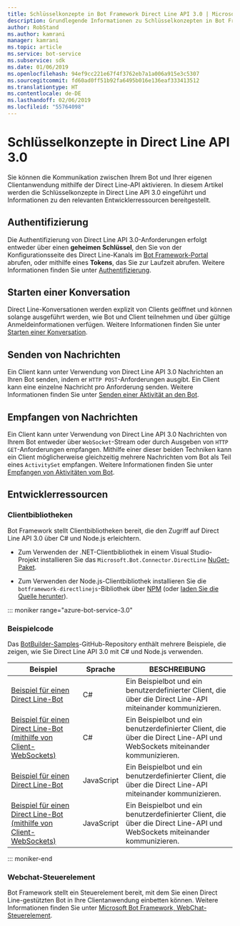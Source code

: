 ```yaml
---
title: Schlüsselkonzepte in Bot Framework Direct Line API 3.0 | Microsoft-Dokumentation
description: Grundlegende Informationen zu Schlüsselkonzepten in Bot Framework Direct Zeile API 3.0.
author: RobStand
ms.author: kamrani
manager: kamrani
ms.topic: article
ms.service: bot-service
ms.subservice: sdk
ms.date: 01/06/2019
ms.openlocfilehash: 94ef9cc221e67f4f3762eb7a1a006a915e3c5307
ms.sourcegitcommit: fd60ad0ff51b92fa6495b016e136eaf333413512
ms.translationtype: HT
ms.contentlocale: de-DE
ms.lasthandoff: 02/06/2019
ms.locfileid: "55764098"
---
```

# <a name="key-concepts-in-direct-line-api-30"></a>Schlüsselkonzepte in Direct Line API 3.0

Sie können die Kommunikation zwischen Ihrem Bot und Ihrer eigenen Clientanwendung mithilfe der Direct Line-API aktivieren. In diesem Artikel werden die Schlüsselkonzepte in Direct Line API 3.0 eingeführt und Informationen zu den relevanten Entwicklerressourcen bereitgestellt.

## <a name="authentication"></a>Authentifizierung

Die Authentifizierung von Direct Line API 3.0-Anforderungen erfolgt entweder über einen **geheimen Schlüssel**, den Sie von der Konfigurationsseite des Direct Line-Kanals im <a href="https://dev.botframework.com/" target="_blank">Bot Framework-Portal</a> abrufen, oder mithilfe eines **Tokens**, das Sie zur Laufzeit abrufen. Weitere Informationen finden Sie unter [Authentifizierung](bot-framework-rest-direct-line-3-0-authentication.md).

## <a name="starting-a-conversation"></a>Starten einer Konversation

Direct Line-Konversationen werden explizit von Clients geöffnet und können solange ausgeführt werden, wie Bot und Client teilnehmen und über gültige Anmeldeinformationen verfügen. Weitere Informationen finden Sie unter [Starten einer Konversation](bot-framework-rest-direct-line-3-0-start-conversation.md).

## <a name="sending-messages"></a>Senden von Nachrichten

Ein Client kann unter Verwendung von Direct Line API 3.0 Nachrichten an Ihren Bot senden, indem er `HTTP POST`-Anforderungen ausgibt. Ein Client kann eine einzelne Nachricht pro Anforderung senden. Weitere Informationen finden Sie unter [Senden einer Aktivität an den Bot](bot-framework-rest-direct-line-3-0-send-activity.md).

## <a name="receiving-messages"></a>Empfangen von Nachrichten

Ein Client kann unter Verwendung von Direct Line API 3.0 Nachrichten von Ihrem Bot entweder über `WebSocket`-Stream oder durch Ausgeben von `HTTP GET`-Anforderungen empfangen. Mithilfe einer dieser beiden Techniken kann ein Client möglicherweise gleichzeitig mehrere Nachrichten vom Bot als Teil eines `ActivitySet` empfangen. Weitere Informationen finden Sie unter [Empfangen von Aktivitäten vom Bot](bot-framework-rest-direct-line-3-0-receive-activities.md).

## <a name="developer-resources"></a>Entwicklerressourcen

### <a name="client-libraries"></a>Clientbibliotheken

Bot Framework stellt Clientbibliotheken bereit, die den Zugriff auf Direct Line API 3.0 über C# und Node.js erleichtern. 

- Zum Verwenden der .NET-Clientbibliothek in einem Visual Studio-Projekt installieren Sie das `Microsoft.Bot.Connector.DirectLine` <a href="https://www.nuget.org/packages/Microsoft.Bot.Connector.DirectLine" target="_blank">NuGet-Paket</a>. 

- Zum Verwenden der Node.js-Clientbibliothek installieren Sie die `botframework-directlinejs`-Bibliothek über <a href="https://www.npmjs.com/package/botframework-directlinejs" target="_blank">NPM</a> (oder <a href="https://github.com/Microsoft/BotFramework-DirectLineJS" target="_blank">laden Sie die Quelle herunter</a>).

::: moniker range="azure-bot-service-3.0"

### <a name="sample-code"></a>Beispielcode

Das <a href="https://github.com/Microsoft/BotBuilder-Samples/tree/v3-sdk-samples" target="_blank">BotBuilder-Samples</a>-GitHub-Repository enthält mehrere Beispiele, die zeigen, wie Sie Direct Line API 3.0 mit C# und Node.js verwenden.

| Beispiel | Sprache | BESCHREIBUNG |
|----|----|----|
| <a href="https://github.com/Microsoft/BotBuilder-Samples/tree/v3-sdk-samples/CSharp/core-DirectLine" target="_blank">Beispiel für einen Direct Line-Bot</a> | C# | Ein Beispielbot und ein benutzerdefinierter Client, die über die Direct Line-API miteinander kommunizieren. |
| <a href="https://github.com/Microsoft/BotBuilder-Samples/tree/v3-sdk-samples/CSharp/core-DirectLineWebSockets" target="_blank">Beispiel für einen Direct Line-Bot (mithilfe von Client-WebSockets)</a> | C# | Ein Beispielbot und ein benutzerdefinierter Client, die über die Direct Line-API und WebSockets miteinander kommunizieren. |
| <a href="https://github.com/Microsoft/BotBuilder-Samples/tree/v3-sdk-samples/Node/core-DirectLine" target="_blank">Beispiel für einen Direct Line-Bot</a> | JavaScript | Ein Beispielbot und ein benutzerdefinierter Client, die über die Direct Line-API miteinander kommunizieren. |
| <a href="https://github.com/Microsoft/BotBuilder-Samples/tree/v3-sdk-samples/Node/core-DirectLineWebSockets" target="_blank">Beispiel für einen Direct Line-Bot (mithilfe von Client-WebSockets)</a> | JavaScript | Ein Beispielbot und ein benutzerdefinierter Client, die über die Direct Line-API und WebSockets miteinander kommunizieren. |

::: moniker-end

### <a name="web-chat-control"></a>Webchat-Steuerelement 

Bot Framework stellt ein Steuerelement bereit, mit dem Sie einen Direct Line-gestützten Bot in Ihre Clientanwendung einbetten können. Weitere Informationen finden Sie unter <a href="https://github.com/Microsoft/BotFramework-WebChat" target="_blank">Microsoft Bot Framework, WebChat-Steuerelement</a>.
